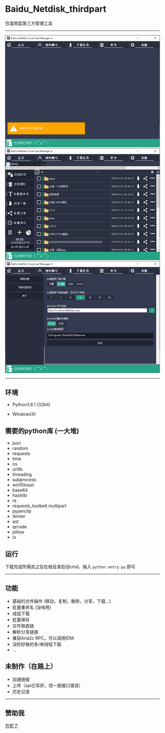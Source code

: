 # Baidu_Netdisk_thirdpart
百度网盘第三方管理工具

---

<img src="https://github.com/shenao1100/Baidu_Netdisk_thirdpart/raw/main/readme_src/1.png"></img>
<br>
<img src="https://github.com/shenao1100/Baidu_Netdisk_thirdpart/raw/main/readme_src/2.png"></img>
<br>
<img src="https://github.com/shenao1100/Baidu_Netdisk_thirdpart/raw/main/readme_src/3.png"></img>

---

## 环境

- Python3.6.1 (32bit)

- Windows10

## 需要的python库 (一大堆)

- json
- random
- requests
- time
- os
- urllib
- threading
- subprocess
- win10toast
- base64
- hashlib
- re
- requests_toolbelt.multipart
- pyperclip
- tkinter
- ast
- qrcode
- pillow
- io

## 运行

下载完成所需库之后在根目录启动cmd，输入 `python entry.py` 即可

---

## 功能

- 基础的文件操作 (移动，复制，删除，分享，下载...)
- 批量重命名 (没啥用)
- 成组下载
- 批量保存
- 文件取直链
- 解析分享链接
- 兼容Aria2c RPC，可以调用IDM
- 没好好做的多/单线程下载
- ...

## 未制作（在路上）

- 加速链接
- 上传（api已写好，但一直接口错误）
- 历史记录

---

## 赞助我

<a href="https://afdian.net/@BDNDM4">穷死了</a>
